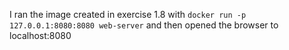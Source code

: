 I ran the image created in exercise 1.8 with `docker run -p 127.0.0.1:8080:8080 web-server` and then opened the browser to localhost:8080
